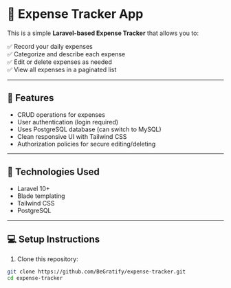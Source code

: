 # 💸 Expense Tracker App

This is a simple **Laravel-based Expense Tracker** that allows you to:

✅ Record your daily expenses  
✅ Categorize and describe each expense  
✅ Edit or delete expenses as needed  
✅ View all expenses in a paginated list

---

## 🚀 **Features**

- CRUD operations for expenses
- User authentication (login required)
- Uses PostgreSQL database (can switch to MySQL)
- Clean responsive UI with Tailwind CSS
- Authorization policies for secure editing/deleting

---

## 🔧 **Technologies Used**

- Laravel 10+
- Blade templating
- Tailwind CSS
- PostgreSQL

---

## 💻 **Setup Instructions**

1. Clone this repository:

```bash
git clone https://github.com/BeGratify/expense-tracker.git
cd expense-tracker
